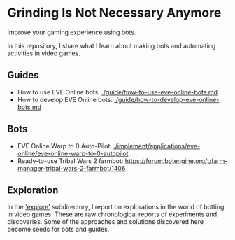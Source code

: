 # Grinding Is Not Necessary Anymore

Improve your gaming experience using bots.

In this repository, I share what I learn about making bots and automating activities in video games.

## Guides

+ How to use EVE Online bots: [./guide/how-to-use-eve-online-bots.md](./guide/how-to-use-eve-online-bots.md)
+ How to develop EVE Online bots: [./guide/how-to-develop-eve-online-bots.md](./guide/how-to-develop-eve-online-bots.md)

## Bots

+ EVE Online Warp to 0 Auto-Pilot: [./implement/applications/eve-online/eve-online-warp-to-0-autopilot](./implement/applications/eve-online/eve-online-warp-to-0-autopilot)
+ Ready-to-use Tribal Wars 2 farmbot: https://forum.botengine.org/t/farm-manager-tribal-wars-2-farmbot/1406

## Exploration

In the ['explore'](./explore) subdirectory, I report on explorations in the world of botting in video games. These are raw chronological reports of experiments and discoveries. Some of the approaches and solutions discovered here become seeds for bots and guides.
